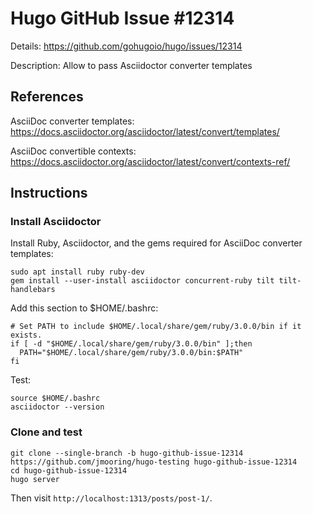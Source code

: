 # Hugo GitHub Issue #12314

Details: <https://github.com/gohugoio/hugo/issues/12314>

Description: Allow to pass Asciidoctor converter templates

## References

AsciiDoc converter templates:\
<https://docs.asciidoctor.org/asciidoctor/latest/convert/templates/>

AsciiDoc convertible contexts:\
<https://docs.asciidoctor.org/asciidoctor/latest/convert/contexts-ref/>

## Instructions

### Install Asciidoctor

Install Ruby, Asciidoctor, and the gems required for AsciiDoc converter templates:

```text
sudo apt install ruby ruby-dev
gem install --user-install asciidoctor concurrent-ruby tilt tilt-handlebars
```

Add this section to $HOME/.bashrc:

```text
# Set PATH to include $HOME/.local/share/gem/ruby/3.0.0/bin if it exists.
if [ -d "$HOME/.local/share/gem/ruby/3.0.0/bin" ];then
  PATH="$HOME/.local/share/gem/ruby/3.0.0/bin:$PATH"
fi
```

Test:

```text
source $HOME/.bashrc
asciidoctor --version
```

### Clone and test

```text
git clone --single-branch -b hugo-github-issue-12314 https://github.com/jmooring/hugo-testing hugo-github-issue-12314
cd hugo-github-issue-12314
hugo server
```

Then visit `http://localhost:1313/posts/post-1/`.

